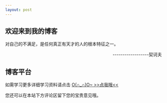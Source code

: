 ```yaml
---
layout: post
---
```


## 欢迎来到我的博客
对自己的不满足，是任何真正有天才的人的根本特征之一。    
<p style="text-align:right">------------------契诃夫</p>


## 博客平台

如需学习更多详细学习资料请点击     <span style="color: #FF0000;" >[O(∩_∩)O~    >>点我哦<<](http://suiblog.com/)</span>

您还可以在本站下方评论区留下您的宝贵意见哦。